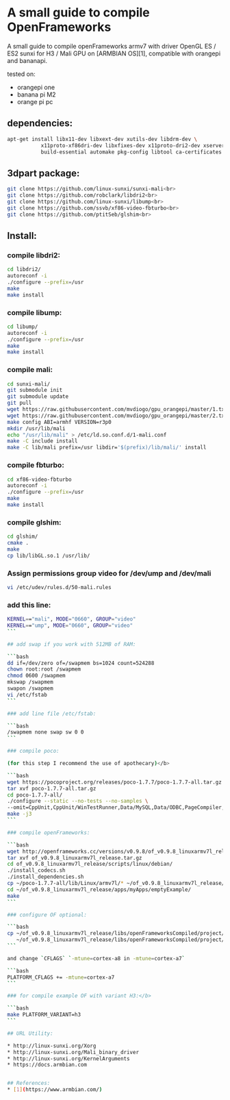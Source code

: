 # A small guide to compile OpenFrameworks

A small guide to compile openFrameworks armv7 with driver OpenGL ES / ES2 sunxi for H3 / Mali GPU on [ARMBIAN OS][1], compatible with orangepi and bananapi.

tested on:

* orangepi one
* banana pi M2
* orange pi pc

## dependencies:

```bash
apt-get install libx11-dev libxext-dev xutils-dev libdrm-dev \ 
           x11proto-xf86dri-dev libxfixes-dev x11proto-dri2-dev xserver-xorg-dev \
           build-essential automake pkg-config libtool ca-certificates git cmake subversion
```

## 3dpart package:

```bash
git clone https://github.com/linux-sunxi/sunxi-mali<br>
git clone https://github.com/robclark/libdri2<br>
git clone https://github.com/linux-sunxi/libump<br>
git clone https://github.com/ssvb/xf86-video-fbturbo<br>
git clone https://github.com/ptitSeb/glshim<br>
```

## Install:

### compile libdri2:

```bash
cd libdri2/
autoreconf -i
./configure --prefix=/usr
make
make install
```

### compile libump:

```bash
cd libump/
autoreconf -i
./configure --prefix=/usr
make
make install
```

### compile mali:

```bash
cd sunxi-mali/
git submodule init
git submodule update
git pull
wget https://raw.githubusercontent.com/mvdiogo/gpu_orangepi/master/1.txt -O ./include/GLES2/gl2.h
wget https://raw.githubusercontent.com/mvdiogo/gpu_orangepi/master/2.txt -O ./include/GLES2/gl2ext.h
make config ABI=armhf VERSION=r3p0
mkdir /usr/lib/mali
echo "/usr/lib/mali" > /etc/ld.so.conf.d/1-mali.conf
make -C include install
make -C lib/mali prefix=/usr libdir='$(prefix)/lib/mali/' install
```

### compile fbturbo:

```bash
cd xf86-video-fbturbo
autoreconf -i
./configure --prefix=/usr
make
make install
```` 

### compile glshim:

```bash
cd glshim/
cmake .
make
cp lib/libGL.so.1 /usr/lib/ 
```

### Assign permissions group video for /dev/ump and /dev/mali

```bash
vi /etc/udev/rules.d/50-mali.rules
```

### add this line:

````bash
KERNEL=="mali", MODE="0660", GROUP="video"
KERNEL=="ump", MODE="0660", GROUP="video"
```

## add swap if you work with 512MB of RAM:

```bash
dd if=/dev/zero of=/swapmem bs=1024 count=524288
chown root:root /swapmem
chmod 0600 /swapmem
mkswap /swapmem
swapon /swapmem
vi /etc/fstab
```

### add line file /etc/fstab:

```bash
/swapmem none swap sw 0 0
```

### compile poco: 

(for this step I recommend the use of apothecary)</b>

```bash
wget https://pocoproject.org/releases/poco-1.7.7/poco-1.7.7-all.tar.gz
tar xvf poco-1.7.7-all.tar.gz
cd poco-1.7.7-all/
./configure --static --no-tests --no-samples \
--omit=CppUnit,CppUnit/WinTestRunner,Data/MySQL,Data/ODBC,PageCompiler,PageCompiler/File2Page,CppParser,PDF,PocoDoc,ProGen
make -j3
```

### compile openFrameworks:

```bash
wget http://openframeworks.cc/versions/v0.9.8/of_v0.9.8_linuxarmv7l_release.tar.gz
tar xvf of_v0.9.8_linuxarmv7l_release.tar.gz
cd of_v0.9.8_linuxarmv7l_release/scripts/linux/debian/
./install_codecs.sh
./install_dependencies.sh
cp ~/poco-1.7.7-all/lib/Linux/armv7l/* ~/of_v0.9.8_linuxarmv7l_release/libs/poco/lib/linuxarmv7l/
cd ~/of_v0.9.8_linuxarmv7l_release/apps/myApps/emptyExample/
make
```

### configure OF optional:

```bash
cp ~/of_v0.9.8_linuxarmv7l_release/libs/openFrameworksCompiled/project/linuxarmv7l/config.linuxarmv7l.default.mk \
   ~/of_v0.9.8_linuxarmv7l_release/libs/openFrameworksCompiled/project/linuxarmv7l/config.linuxarmv7l.h3.mk
```

and change `CFLAGS` `-mtune=cortex-a8 in -mtune=cortex-a7`

```bash
PLATFORM_CFLAGS += -mtune=cortex-a7
```

### for compile example OF with variant H3:</b>

```bash
make PLATFORM_VARIANT=h3
```

## URL Utility:

* http://linux-sunxi.org/Xorg
* http://linux-sunxi.org/Mali_binary_driver
* http://linux-sunxi.org/KernelArguments
* https://docs.armbian.com


## References:
* [1](https://www.armbian.com/)
